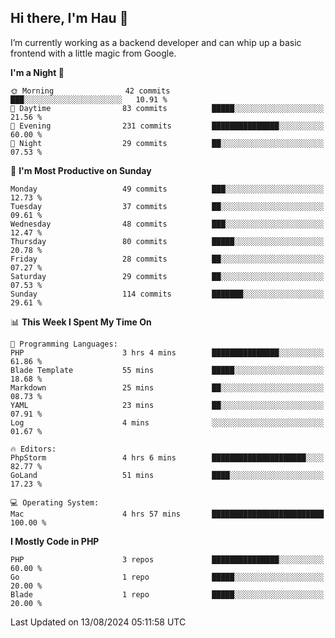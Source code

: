 ## Hi there, I'm Hau 👋
I’m currently working as a backend developer and can whip up a basic frontend with a little magic from Google. 

<!--START_SECTION:waka-->
**I'm a Night 🦉** 

```text
🌞 Morning                42 commits          ███░░░░░░░░░░░░░░░░░░░░░░   10.91 % 
🌆 Daytime                83 commits          █████░░░░░░░░░░░░░░░░░░░░   21.56 % 
🌃 Evening                231 commits         ███████████████░░░░░░░░░░   60.00 % 
🌙 Night                  29 commits          ██░░░░░░░░░░░░░░░░░░░░░░░   07.53 % 
```
📅 **I'm Most Productive on Sunday** 

```text
Monday                   49 commits          ███░░░░░░░░░░░░░░░░░░░░░░   12.73 % 
Tuesday                  37 commits          ██░░░░░░░░░░░░░░░░░░░░░░░   09.61 % 
Wednesday                48 commits          ███░░░░░░░░░░░░░░░░░░░░░░   12.47 % 
Thursday                 80 commits          █████░░░░░░░░░░░░░░░░░░░░   20.78 % 
Friday                   28 commits          ██░░░░░░░░░░░░░░░░░░░░░░░   07.27 % 
Saturday                 29 commits          ██░░░░░░░░░░░░░░░░░░░░░░░   07.53 % 
Sunday                   114 commits         ███████░░░░░░░░░░░░░░░░░░   29.61 % 
```


📊 **This Week I Spent My Time On** 

```text
💬 Programming Languages: 
PHP                      3 hrs 4 mins        ███████████████░░░░░░░░░░   61.86 % 
Blade Template           55 mins             █████░░░░░░░░░░░░░░░░░░░░   18.68 % 
Markdown                 25 mins             ██░░░░░░░░░░░░░░░░░░░░░░░   08.73 % 
YAML                     23 mins             ██░░░░░░░░░░░░░░░░░░░░░░░   07.91 % 
Log                      4 mins              ░░░░░░░░░░░░░░░░░░░░░░░░░   01.67 % 

🔥 Editors: 
PhpStorm                 4 hrs 6 mins        █████████████████████░░░░   82.77 % 
GoLand                   51 mins             ████░░░░░░░░░░░░░░░░░░░░░   17.23 % 

💻 Operating System: 
Mac                      4 hrs 57 mins       █████████████████████████   100.00 % 
```

**I Mostly Code in PHP** 

```text
PHP                      3 repos             ███████████████░░░░░░░░░░   60.00 % 
Go                       1 repo              █████░░░░░░░░░░░░░░░░░░░░   20.00 % 
Blade                    1 repo              █████░░░░░░░░░░░░░░░░░░░░   20.00 % 
```




 Last Updated on 13/08/2024 05:11:58 UTC
<!--END_SECTION:waka-->
